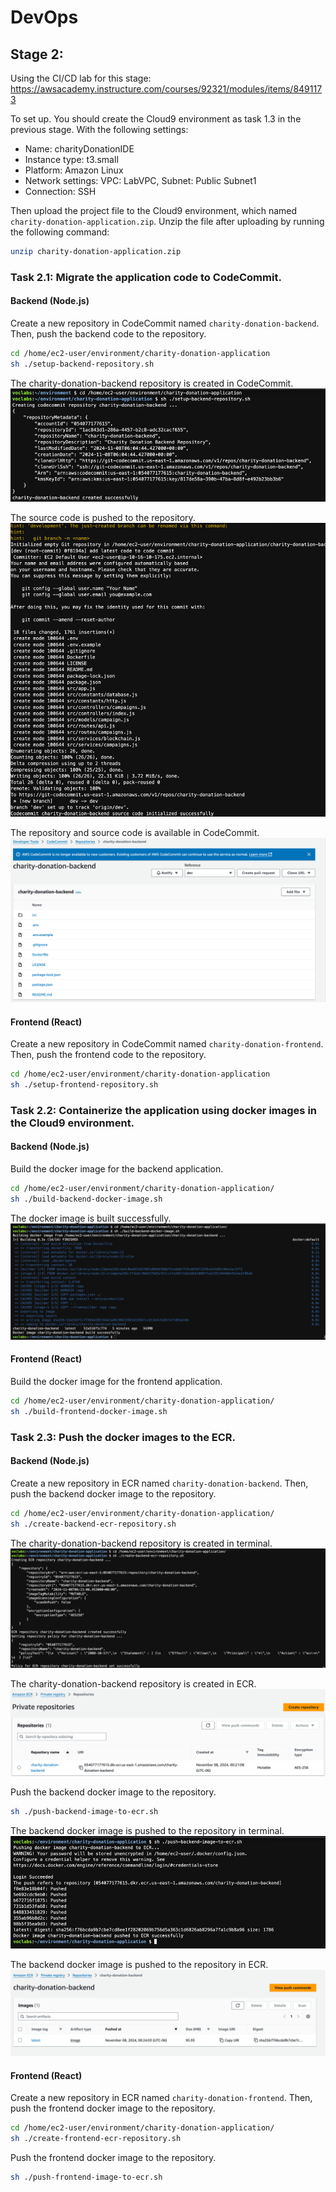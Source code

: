 # DevOps

## Stage 2:
Using the CI/CD lab for this stage: https://awsacademy.instructure.com/courses/92321/modules/items/8491173

To set up. You should create the Cloud9 environment as task 1.3 in the previous stage.
With the following settings:
- Name: charityDonationIDE
- Instance type: t3.small
- Platform: Amazon Linux
- Network settings: VPC: LabVPC, Subnet: Public Subnet1
- Connection: SSH

Then upload the project file to the Cloud9 environment, which named `charity-donation-application.zip`.
Unzip the file after uploading by running the following command:
```bash
unzip charity-donation-application.zip
```
### Task 2.1: Migrate the application code to CodeCommit.
#### Backend (Node.js)
Create a new repository in CodeCommit named `charity-donation-backend`.
Then, push the backend code to the repository.
```bash
cd /home/ec2-user/environment/charity-donation-application
sh ./setup-backend-repository.sh
```

The charity-donation-backend repository is created in CodeCommit.
![img.png](img.png)

The source code is pushed to the repository.
![img_1.png](img_1.png)

The repository and source code is available in CodeCommit.
![img_2.png](img_2.png)

#### Frontend (React)
Create a new repository in CodeCommit named `charity-donation-frontend`.
Then, push the frontend code to the repository.
```bash
cd /home/ec2-user/environment/charity-donation-application
sh ./setup-frontend-repository.sh
```

### Task 2.2: Containerize the application using docker images in the Cloud9 environment.
#### Backend (Node.js)
Build the docker image for the backend application.
```bash
cd /home/ec2-user/environment/charity-donation-application/
sh ./build-backend-docker-image.sh
```

The docker image is built successfully.
![img_3.png](img_3.png)

#### Frontend (React)
Build the docker image for the frontend application.
```bash
cd /home/ec2-user/environment/charity-donation-application/
sh ./build-frontend-docker-image.sh
```

### Task 2.3: Push the docker images to the ECR.
#### Backend (Node.js)

Create a new repository in ECR named `charity-donation-backend`.
Then, push the backend docker image to the repository.
```bash
cd /home/ec2-user/environment/charity-donation-application/
sh ./create-backend-ecr-repository.sh
```

The charity-donation-backend repository is created in terminal.
![img_4.png](img_4.png)

The charity-donation-backend repository is created in ECR.
![img_5.png](img_5.png)


Push the backend docker image to the repository.
```bash
sh ./push-backend-image-to-ecr.sh
```

The backend docker image is pushed to the repository in terminal.
![img_6.png](img_6.png)

The backend docker image is pushed to the repository in ECR.
![img_7.png](img_7.png)

#### Frontend (React)

Create a new repository in ECR named `charity-donation-frontend`.
Then, push the frontend docker image to the repository.
```bash
cd /home/ec2-user/environment/charity-donation-application/
sh ./create-frontend-ecr-repository.sh
```

Push the frontend docker image to the repository.
```bash
sh ./push-frontend-image-to-ecr.sh
```


